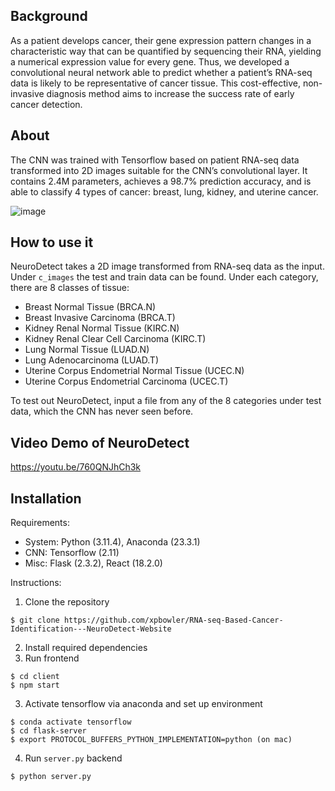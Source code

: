 ## Background

As a patient develops cancer, their gene expression pattern changes in a characteristic way that can be quantified by sequencing their RNA, yielding a numerical expression value for every gene. Thus, we developed a convolutional neural network able to predict whether a patient’s RNA-seq data is likely to be representative of cancer tissue. This cost-effective, non-invasive diagnosis method aims to increase the success rate of early cancer detection.

## About

The CNN was trained with Tensorflow based on patient RNA-seq data transformed into 2D images suitable for the CNN’s convolutional layer. It contains 2.4M parameters, achieves a 98.7% prediction accuracy, and is able to classify 4 types of cancer: breast, lung, kidney, and uterine cancer. 

![image](https://github.com/xpbowler/RNA-seq-Based-Cancer-Identification---NeuroDetect-Website/blob/main/misc/Screenshot%202023-06-21%20at%2011.07.44%20AM.png) 

## How to use it 

NeuroDetect takes a 2D image transformed from RNA-seq data as the input. Under ```c_images``` the test and train data can be found. Under each category, there are 8 classes of tissue: 

- Breast Normal Tissue (BRCA.N)
- Breast Invasive Carcinoma (BRCA.T)
- Kidney Renal Normal Tissue (KIRC.N)
- Kidney Renal Clear Cell Carcinoma (KIRC.T)
- Lung Normal Tissue (LUAD.N)
- Lung Adenocarcinoma (LUAD.T)
- Uterine Corpus Endometrial Normal Tissue (UCEC.N)
- Uterine Corpus Endometrial Carcinoma (UCEC.T)

To test out NeuroDetect, input a file from any of the 8 categories under test data, which the CNN has never seen before. 


## Video Demo of NeuroDetect
https://youtu.be/760QNJhCh3k


## Installation

Requirements: 
* System: Python (3.11.4), Anaconda (23.3.1)
* CNN: Tensorflow (2.11)
* Misc: Flask (2.3.2), React (18.2.0)

Instructions:
1. Clone the repository
```
$ git clone https://github.com/xpbowler/RNA-seq-Based-Cancer-Identification---NeuroDetect-Website
```
2. Install required dependencies
3. Run frontend
```
$ cd client
$ npm start
```
3. Activate tensorflow via anaconda and set up environment
```
$ conda activate tensorflow
$ cd flask-server
$ export PROTOCOL_BUFFERS_PYTHON_IMPLEMENTATION=python (on mac)
```
4. Run ```server.py``` backend
```
$ python server.py
```
